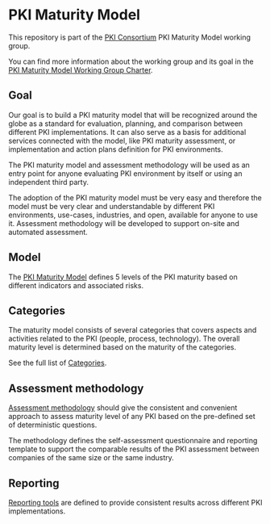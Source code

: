 # PKI Maturity Model

This repository is part of the [PKI Consortium](https://pkic.org/) PKI Maturity Model working group.

You can find more information about the working group and its goal in the [PKI Maturity Model Working Group Charter](https://pkic.org/wg/pkimm/charter/).

## Goal

Our goal is to build a PKI maturity model that will be recognized around the globe as a standard for evaluation, planning, and comparison between different PKI implementations. It can also serve as a basis for additional services connected with the model, like PKI maturity assessment, or implementation and action plans definition for PKI environments.

The PKI maturity model and assessment methodology will be used as an entry point for anyone evaluating PKI environment by itself or using an independent third party.

The adoption of the PKI maturity model must be very easy and therefore the model must be very clear and understandable by different PKI environments, use-cases, industries, and open, available for anyone to use it. Assessment methodology will be developed to support on-site and automated assessment.

## Model

The [PKI Maturity Model](./model/pkimm.md) defines 5 levels of the PKI maturity based on different indicators and associated risks.

## Categories

The maturity model consists of several categories that covers aspects and activities related to the PKI (people, process, technology). The overall maturity level is determined based on the maturity of the categories.

See the full list of [Categories](./categories/pkimm-categories-overview.md).

## Assessment methodology

[Assessment methodology](./assessment/pkimm-assessment.md) should give the consistent and convenient approach to assess maturity level of any PKI based on the pre-defined set of deterministic questions.

The methodology defines the self-assessment questionnaire and reporting template to support the comparable results of the PKI assessment between companies of the same size or the same industry.

## Reporting

[Reporting tools](./report/pkimm-report.md) are defined to provide consistent results across different PKI implementations.